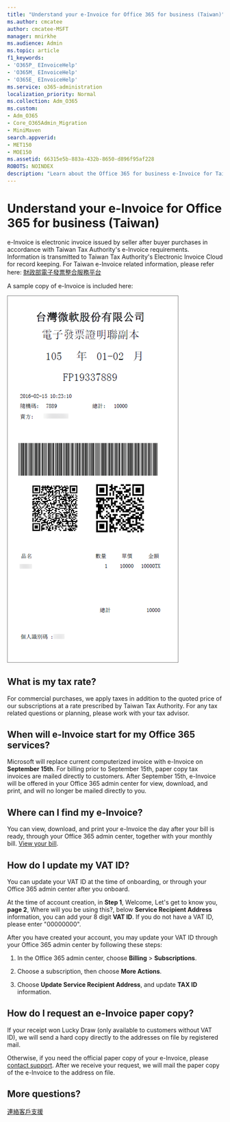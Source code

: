 ```yaml
---
title: "Understand your e-Invoice for Office 365 for business (Taiwan)"
ms.author: cmcatee
author: cmcatee-MSFT
manager: mnirkhe
ms.audience: Admin
ms.topic: article
f1_keywords:
- 'O365P_ EInvoiceHelp'
- 'O365M_ EInvoiceHelp'
- 'O365E_ EInvoiceHelp'
ms.service: o365-administration
localization_priority: Normal
ms.collection: Adm_O365
ms.custom:
- Adm_O365
- Core_O365Admin_Migration
- MiniMaven
search.appverid:
- MET150
- MOE150
ms.assetid: 66315e5b-883a-432b-8650-d896f95af228
ROBOTS: NOINDEX
description: "Learn about the Office 365 for business e-Invoice for Taiwan."
---
```


# Understand your e-Invoice for Office 365 for business (Taiwan)

e-Invoice is electronic invoice issued by seller after buyer purchases in accordance with Taiwan Tax Authority's e-Invoice requirements. Information is transmitted to Taiwan Tax Authority's Electronic Invoice Cloud for record keeping. For Taiwan e-Invoice related information, please refer here: <a href="https://www.einvoice.nat.gov.tw/" target="_blank">財政部電子發票整合服務平台</a>
  
A sample copy of e-Invoice is included here:
  
![The Taiwan e-Invoice.](../media/01a275ad-54a9-4b76-ac03-4b288508b161.png)
  
## What is my tax rate?

For commercial purchases, we apply taxes in addition to the quoted price of our subscriptions at a rate prescribed by Taiwan Tax Authority. For any tax related questions or planning, please work with your tax advisor.
  
## When will e-Invoice start for my Office 365 services?

Microsoft will replace current computerized invoice with e-Invoice on **September 15th**. For billing prior to September 15th, paper copy tax invoices are mailed directly to customers. After September 15th, e-Invoice will be offered in your Office 365 admin center for view, download, and print, and will no longer be mailed directly to you. 
  
## Where can I find my e-Invoice?

You can view, download, and print your e-Invoice the day after your bill is ready, through your Office 365 admin center, together with your monthly bill. [View your bill](../subscriptions-and-billing/view-your-bill-or-invoice.md).
  
## How do I update my VAT ID?

You can update your VAT ID at the time of onboarding, or through your Office 365 admin center after you onboard.
  
At the time of account creation, in **Step 1**, Welcome, Let's get to know you, **page 2**, Where will you be using this?, below **Service Recipient Address** information, you can add your 8 digit **VAT ID**. If you do not have a VAT ID, please enter "00000000".
  
After you have created your account, you may update your VAT ID through your Office 365 admin center by following these steps:
  
1. In the Office 365 admin center, choose **Billing** \> **Subscriptions**.
    
2. Choose a subscription, then choose **More Actions**.
    
3. Choose **Update Service Recipient Address**, and update **TAX ID** information. 
    
## How do I request an e-Invoice paper copy?

If your receipt won Lucky Draw (only available to customers without VAT ID), we will send a hard copy directly to the addresses on file by registered mail.
  
Otherwise, if you need the official paper copy of your e-Invoice, please [contact support](../contact-support-for-business-products.md). After we receive your request, we will mail the paper copy of the e-Invoice to the address on file.
  
## More questions?

[連絡客戶支援](../contact-support-for-business-products.md)